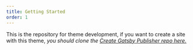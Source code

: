 ```yaml
---
title: Getting Started
order: 1
---
```

This is the repository for theme development, if you want to create a site with this theme, *you should clone the [Create Gatsby Publisher repo here.](https://github.com/staticfuse/create-gatsby-theme-publisher)*
